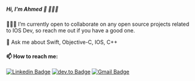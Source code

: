 ##### Hi, I'm Ahmed 👋 👨🏼‍💻 

👨🏼‍💻 I’m currently open to collaborate on any open source projects related to IOS Dev, so reach me out if you have a good one.

💬 Ask me about Swift, Objective-C, IOS, C++

#### 📫 How to reach me:

[![Linkedin Badge](https://img.shields.io/badge/-ahmed--komsan-blue?logo=Linkedin&logoColor=white&link=https://www.linkedin.com/in/ahmed-komsan/)](https://www.linkedin.com/in/ahmed-komsan/) [![dev.to Badge](https://img.shields.io/badge/-ahmed_komsan12-lightgrey?logo=dev.to&logoColor=black&link=https://dev.to/ahmed_komsan12/)](https://dev.to/ahmed_komsan12/) [![Gmail Badge](https://img.shields.io/badge/-ahmedkomsan0@gmail.com-C71610?logo=Gmail&logoColor=white&link=mailto:ahmedkomsan0@gmail.com)](mailto:ahmedkomsan0@gmail.com)


<!--
**Ahmed-Komsan/Ahmed-Komsan** is a ✨ _special_ ✨ repository because its `README.md` (this file) appears on your GitHub profile.

Here are some ideas to get you started:

- 🔭 I’m currently working on ...
- 🌱 I’m currently learning ...
- 👯 I’m looking to collaborate on ...
- 🤔 I’m looking for help with ...
- 💬 Ask me about ...
- 📫 How to reach me: ...
- 😄 Pronouns: ...

-->
